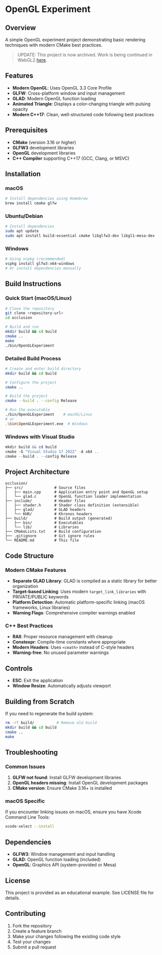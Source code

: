 # OpenGL Experiment

## Overview

A simple OpenGL experiment project demonstrating basic rendering techniques with modern CMake best practices.

> UPDATE: This project is now archived. Work is being continued in WebGL2 [here](https://github.com/voidranjer/ouster-zone-occlusion-2d-webgl.git).

## Features

- **Modern OpenGL**: Uses OpenGL 3.3 Core Profile
- **GLFW**: Cross-platform window and input management
- **GLAD**: Modern OpenGL function loading
- **Animated Triangle**: Displays a color-changing triangle with pulsing opacity
- **Modern C++17**: Clean, well-structured code following best practices

## Prerequisites

- **CMake** (version 3.16 or higher)
- **GLFW3** development libraries
- **OpenGL** development libraries
- **C++ Compiler** supporting C++17 (GCC, Clang, or MSVC)

## Installation

### macOS

```bash
# Install dependencies using Homebrew
brew install cmake glfw
```

### Ubuntu/Debian

```bash
# Install dependencies
sudo apt update
sudo apt install build-essential cmake libglfw3-dev libgl1-mesa-dev
```

### Windows

```powershell
# Using vcpkg (recommended)
vcpkg install glfw3:x64-windows
# Or install dependencies manually
```

## Build Instructions

### Quick Start (macOS/Linux)

```bash
# Clone the repository
git clone <repository-url>
cd occlusion

# Build and run
mkdir build && cd build
cmake ..
make
./bin/OpenGLExperiment
```

### Detailed Build Process

```bash
# Create and enter build directory
mkdir build && cd build

# Configure the project
cmake ..

# Build the project
cmake --build . --config Release

# Run the executable
./bin/OpenGLExperiment    # macOS/Linux
# or
.\bin\OpenGLExperiment.exe  # Windows
```

### Windows with Visual Studio

```powershell
mkdir build && cd build
cmake -G "Visual Studio 17 2022" -A x64 ..
cmake --build . --config Release
```

## Project Architecture

```
occlusion/
├── src/              # Source files
│   ├── main.cpp      # Application entry point and OpenGL setup
│   └── glad.c        # OpenGL function loader implementation
├── include/          # Header files
│   ├── shader.h      # Shader class definition (extensible)
│   ├── glad/         # GLAD headers
│   └── KHR/          # Khronos headers
├── build/            # Build output (generated)
│   ├── bin/          # Executables
│   └── lib/          # Libraries
├── CMakeLists.txt    # Build configuration
├── .gitignore        # Git ignore rules
└── README.md         # This file
```

## Code Structure

### Modern CMake Features

- **Separate GLAD Library**: GLAD is compiled as a static library for better organization
- **Target-based Linking**: Uses modern `target_link_libraries` with PRIVATE/PUBLIC keywords
- **Platform Detection**: Automatic platform-specific linking (macOS frameworks, Linux libraries)
- **Warning Flags**: Comprehensive compiler warnings enabled

### C++ Best Practices

- **RAII**: Proper resource management with cleanup
- **Constexpr**: Compile-time constants where appropriate
- **Modern Headers**: Uses `<cmath>` instead of C-style headers
- **Warning-free**: No unused parameter warnings

## Controls

- **ESC**: Exit the application
- **Window Resize**: Automatically adjusts viewport

## Building from Scratch

If you need to regenerate the build system:

```bash
rm -rf build/          # Remove old build
mkdir build && cd build
cmake ..
make
```

## Troubleshooting

### Common Issues

1. **GLFW not found**: Install GLFW development libraries
2. **OpenGL headers missing**: Install OpenGL development packages
3. **CMake version**: Ensure CMake 3.16+ is installed

### macOS Specific

If you encounter linking issues on macOS, ensure you have Xcode Command Line Tools:

```bash
xcode-select --install
```

## Dependencies

- **GLFW3**: Window management and input handling
- **GLAD**: OpenGL function loading (included)
- **OpenGL**: Graphics API (system-provided or Mesa)

## License

This project is provided as an educational example. See LICENSE file for details.

## Contributing

1. Fork the repository
2. Create a feature branch
3. Make your changes following the existing code style
4. Test your changes
5. Submit a pull request
